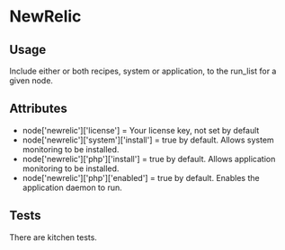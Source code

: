 # NewRelic

## Usage
Include either or both recipes, system or application, to the run_list for a given node.

## Attributes
* node['newrelic']['license'] = Your license key, not set by default
* node['newrelic']['system']['install'] = true by default. Allows system
  monitoring to be installed.
* node['newrelic']['php']['install'] = true by default. Allows application
  monitoring to be installed.
* node['newrelic']['php']['enabled'] = true by default. Enables the application
  daemon to run.

## Tests
There are kitchen tests.
